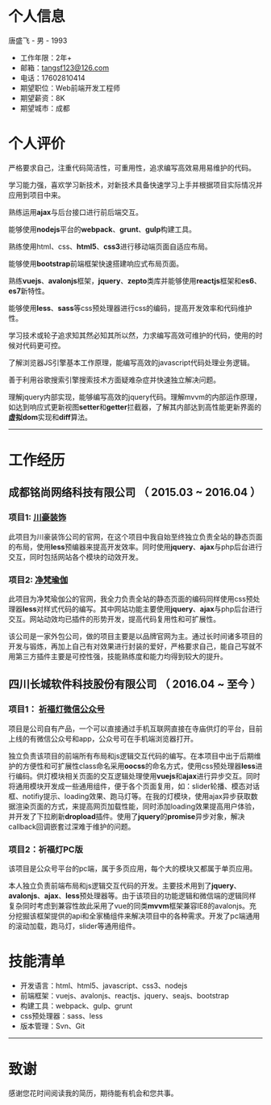 # 个人信息

唐盛飞 - 男 - 1993

- 工作年限：2年+
- 邮箱：tangsf123@126.com
- 电话：17602810414
- 期望职位：Web前端开发工程师
- 期望薪资：8K
- 期望城市：成都

# 个人评价

严格要求自己，注重代码简洁性，可重用性，追求编写高效易用易维护的代码。

学习能力强，喜欢学习新技术，对新技术具备快速学习上手并根据项目实际情况并应用到项目中来。

熟练运用**ajax**与后台接口进行前后端交互。

能够使用**nodejs**平台的**webpack**、**grunt**、**gulp**构建工具。

熟练使用html、css、**html5**、**css3**进行移动端页面自适应布局。

能够使用**bootstrap**前端框架快速搭建响应式布局页面。

熟练**vuejs**、**avalonjs**框架，**jquery**、**zepto**类库并能够使用**reactjs**框架和**es6**、**es7**新特性。

能够使用**less**、**sass**等css预处理器进行css的编码，提高开发效率和代码维护性。

学习技术或轮子追求知其然必知其所以然，力求编写高效可维护的代码，使用的时候对代码更可控。

了解浏览器JS引擎基本工作原理，能编写高效的javascript代码处理业务逻辑。

善于利用谷歌搜索引擎搜索技术方面疑难杂症并快速独立解决问题。

理解jquery内部实现，能够编写高效的jquery代码。理解mvvm的内部运作原理，如达到响应式更新视图**setter**和**getter**拦截器，了解其内部达到高性能更新界面的**虚拟dom**实现和**diff**算法。

------

# 工作经历

## 成都铭尚网络科技有限公司 （ 2015.03 ~ 2016.04 ）

### 项目1:    [川豪装饰](http://www.chuanhaozs.com/)

此项目为川豪装饰公司的官网，在这个项目中我自始至终独立负责全站的静态页面的布局，使用**less**预编器来提高开发效率。同时使用**jquery**、**ajax**与php后台进行交互，同时包括网站各个模块的动效开发。

### 项目2:    [净梵瑜伽](http://www.jfyujia.com/)

此项目为净梵瑜伽公的官网，我全力负责全站的静态页面的编码同样使用css预处理器**less**对样式代码的编写。其中网站功能主要使用**jquery**、**ajax**与php后台进行交互。网站动效均已插件的形势开发，提高代码复用性和可扩展性。



该公司是一家外包公司，做的项目主要是以品牌官网为主。通过长时间诸多项目的开发与锻炼，再加上自己有对效果进行封装的爱好，严格要求自己，能自己写就不用第三方插件主要是可控性强，技能熟练度和能力均得到较大的提升。



## 四川长城软件科技股份有限公司 （ 2016.04 ~ 至今 ）

### 项目1： [祈福灯微信公众号](http://wap.gmdeng.com)

​	项目是公司自有产品，一个可以直接通过手机互联网直接在寺庙供灯的平台，目前上线的有微信公众号和app，公众号可在手机端浏览器打开。

​	独立负责该项目的前端所有布局和js逻辑交互代码的编写。在本项目中出于后期维护的方便性和可扩展性class命名采用**oocss**的命名方式，使用css预处理器**less**进行编码。供灯模块相关页面的交互逻辑处理使用**vuejs**和**ajax**进行异步交互。同时将通用模块开发成一些通用组件，便于各个页面复用，如：slider轮播、模态对话框、notifiy提示、loading效果、跑马灯等。在我的灯模块，使用ajax异步获取数据渲染页面的方式，来提高网页加载性能，同时添加loading效果提高用户体验，并开发了下拉刷新**dropload**插件。使用了**jquery**的**promise**异步对象，解决callback回调嵌套过深难于维护的问题。

### 项目2：祈福灯PC版

​	该项目是公众号平台的pc端，属于多页应用，每个大的模块又都属于单页应用。

​	本人独立负责前端布局和js逻辑交互代码的开发。主要技术用到了**jquery**、**avalonjs**、**ajax**、**less**预处理器等。由于该项目的功能逻辑和微信端的逻辑同样复杂同时考虑到兼容性故此采用了vue的同类**mvvm**框架兼容IE8的avalonjs。充分挖掘该框架提供的api和全家桶组件来解决项目中的各种需求。开发了pc端通用的滚动加载，跑马灯，slider等通用组件。



# 技能清单

- 开发语言：html、html5、javascript、css3、nodejs
- 前端框架：vuejs、avalonjs、reactjs、jquery、seajs、bootstrap
- 构建工具：webpack、gulp、grunt
- css预处理器：sass、less
- 版本管理：Svn、Git

------

# 致谢

感谢您花时间阅读我的简历，期待能有机会和您共事。

​    

​    



